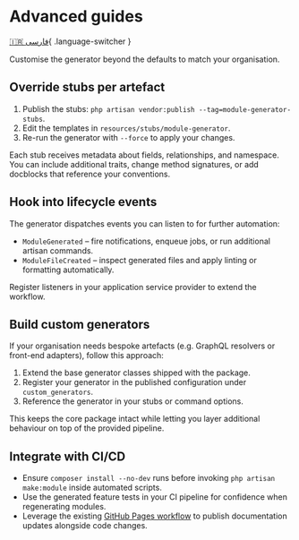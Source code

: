 # Advanced guides

[🇮🇷 فارسی](/fa/advanced/){ .language-switcher }

Customise the generator beyond the defaults to match your organisation.

## Override stubs per artefact

1. Publish the stubs: `php artisan vendor:publish --tag=module-generator-stubs`.
2. Edit the templates in `resources/stubs/module-generator`.
3. Re-run the generator with `--force` to apply your changes.

Each stub receives metadata about fields, relationships, and namespace. You can include additional traits, change method signatures, or add docblocks that reference your conventions.

## Hook into lifecycle events

The generator dispatches events you can listen to for further automation:

- `ModuleGenerated` – fire notifications, enqueue jobs, or run additional artisan commands.
- `ModuleFileCreated` – inspect generated files and apply linting or formatting automatically.

Register listeners in your application service provider to extend the workflow.

## Build custom generators

If your organisation needs bespoke artefacts (e.g. GraphQL resolvers or front-end adapters), follow this approach:

1. Extend the base generator classes shipped with the package.
2. Register your generator in the published configuration under `custom_generators`.
3. Reference the generator in your stubs or command options.

This keeps the core package intact while letting you layer additional behaviour on top of the provided pipeline.

## Integrate with CI/CD

- Ensure `composer install --no-dev` runs before invoking `php artisan make:module` inside automated scripts.
- Use the generated feature tests in your CI pipeline for confidence when regenerating modules.
- Leverage the existing [GitHub Pages workflow](/en/github-pages-setup/) to publish documentation updates alongside code changes.
